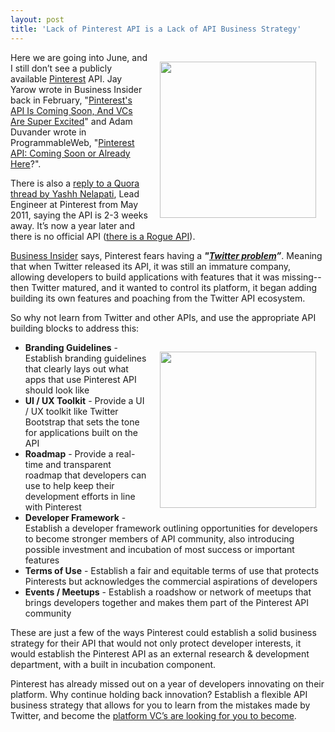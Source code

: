 ```yaml
---
layout: post
title: 'Lack of Pinterest API is a Lack of API Business Strategy'
---
```

<p><a title="Pinterest" href="http://pinterest.com/" target="_blank"><img style="padding: 15px;" src="http://kinlane-productions.s3.amazonaws.com/api-evangelist/pinterest/Pinterest_Logo.png" alt="" width="250" align="right" /></a></p>
<p>Here we are going into June, and I still don&rsquo;t see a publicly available <a title="Pinterest" href="http://pinterest.com/" target="_blank">Pinterest</a> API.  Jay Yarow wrote in Business Insider back in February, "<a title="Pinterest's API Is Coming Soon, And VCs Are Super Excited" href="http://articles.businessinsider.com/2012-03-26/tech/31238519_1_mobile-apps-twitterrific-hootsuite">Pinterest's API Is Coming Soon, And VCs Are Super Excited</a>" and Adam Duvander wrote in ProgrammableWeb, "<a title="Pinterest API: Coming Soon or Already Here" href="http://blog.programmableweb.com/2012/02/09/pinterest-api-coming-soon-or-already-here/">Pinterest API: Coming Soon or Already Here</a>?".</p>
<p>There is also a <a title="reply to a Quora thread by Yashh Nelapati" href="http://www.quora.com/Pinterest/Is-there-an-API-for-Pinterest-that-allows-users-to-display-a-set-of-pins-photos-on-your-own-website">reply to a Quora thread by Yashh Nelapati</a>, Lead Engineer at Pinterest from May 2011, saying the API is 2-3 weeks away.  It&rsquo;s now a year later and there is no official API (<a title="rogue api" href="http://tijn.bo.lt/pinterest-api">there is a Rogue API</a>).</p>
<p><a title="Business Insider" href="http://www.businessinsider.com/">Business Insider</a> says, Pinterest fears having a <strong><em>"<a title="Twitter Problem" href="http://articles.businessinsider.com/2012-03-26/tech/31238519_1_mobile-apps-twitterrific-hootsuite">Twitter problem</a>&rdquo;</em></strong>.  Meaning that when Twitter released its API, it was still an immature company, allowing developers to build applications with features that it was missing--then Twitter matured, and it wanted to control its platform, it began adding building its own features and poaching from the Twitter API ecosystem.</p>
<p>So why not learn from Twitter and other APIs, and use the appropriate API building blocks to address this:</p>
<p><a title="Pinterest" href="http://pinterest.com/" target="_blank"><img style="padding: 15px;" src="http://kinlane-productions.s3.amazonaws.com/api-evangelist/pinterest/Pinterest-Home-Page.png" alt="" width="250" align="right" /></a></p>
<ul class="mainlist">
<li><strong>Branding Guidelines</strong> - Establish branding guidelines that clearly lays out what apps that use Pinterest API should look like</li>
<li><strong>UI / UX Toolkit</strong> - Provide a UI / UX toolkit like Twitter Bootstrap that sets the tone for applications built on the API</li>
<li><strong>Roadmap</strong> - Provide a real-time and transparent roadmap that developers can use to help keep their development efforts in line with Pinterest</li>
<li><strong>Developer Framework</strong> - Establish a developer framework outlining opportunities for developers to become stronger members of API community, also introducing possible investment and incubation of most success or important features</li>
<li><strong>Terms of Use</strong> - Establish a fair and equitable terms of use that protects Pinterests but acknowledges the commercial aspirations of developers</li>
<li><strong>Events / Meetups</strong> - Establish a roadshow or network of meetups that brings developers together and makes them part of the Pinterest API community</li>
</ul>
<p>These are just a few of the ways Pinterest could establish a solid business strategy for their API that would not only protect developer interests, it would establish the Pinterest API as an external research &amp; development department, with a built in incubation component.</p>
<p>Pinterest has already missed out on a year of developers innovating on their platform.  Why continue holding back innovation?  Establish a flexible API business strategy that allows for you to learn from the mistakes made by Twitter, and become the <a href="http://www.businessinsider.com/pinterests-api-is-coming-soon-and-vcs-are-super-excited-2012-2">platform VC&rsquo;s are looking for you to become</a>.</p>